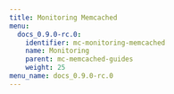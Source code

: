 ```yaml
---
title: Monitoring Memcached
menu:
  docs_0.9.0-rc.0:
    identifier: mc-monitoring-memcached
    name: Monitoring
    parent: mc-memcached-guides
    weight: 25
menu_name: docs_0.9.0-rc.0
---
```

